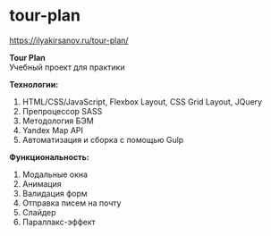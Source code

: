 # tour-plan

https://ilyakirsanov.ru/tour-plan/

**Tour Plan**  
Учебный проект для практики

**Технологии:** 
1) HTML/CSS/JavaScript, Flexbox Layout, CSS Grid Layout, JQuery 
2) Препроцессор SASS 
3) Методология БЭМ 
4) Yandex Map API 
5) Автоматизация и сборка с помощью Gulp

**Функциональность:** 
1) Модальные окна 
2) Анимация
3) Валидация форм 
4) Отправка писем на почту
5) Слайдер
6) Параллакс-эффект
